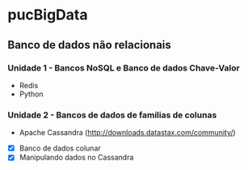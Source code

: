 # pucBigData

## Banco de dados não relacionais
### Unidade 1 - Bancos NoSQL e Banco de dados Chave-Valor
- Redis
- Python

### Unidade 2 - Bancos de dados de famílias de colunas
- Apache Cassandra (http://downloads.datastax.com/community/)
 - [x] Banco de dados colunar
 - [x] Manipulando dados no Cassandra
